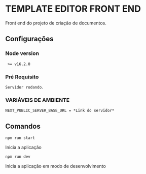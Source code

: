 # TEMPLATE EDITOR FRONT END

Front end do projeto de criação de documentos.

## Configurações

### Node version
     >= v16.2.0

### Pré Requisito
    Servidor rodando.

### VARIÁVEIS DE AMBIENTE
    NEXT_PUBLIC_SERVER_BASE_URL = *Link do servidor*

## Comandos
    npm run start

Inicia a aplicação

    npm run dev

Inicia a aplicação em modo de desenvolvimento
